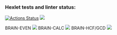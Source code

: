 ### Hexlet tests and linter status:
[![Actions Status](https://github.com/n1ckdevops/python-project-49/workflows/hexlet-check/badge.svg)](https://github.com/n1ckdevops/python-project-49/actions)
<a href="https://codeclimate.com/github/n1ckdevops/python-project-49/maintainability"><img src="https://api.codeclimate.com/v1/badges/4e0855d692ac8e65c6a3/maintainability" /></a>

BRAIN-EVEN <a href="https://asciinema.org/a/519598" target="_blank"><img src="https://asciinema.org/a/519598.svg" /></a>
BRAIN-CALC <a href="https://asciinema.org/a/519601" target="_blank"><img src="https://asciinema.org/a/519601.svg" /></a>
BRAIN-HCF/GCD <a href="https://asciinema.org/a/519928" target="_blank"><img src="https://asciinema.org/a/519928.svg" /></a>
